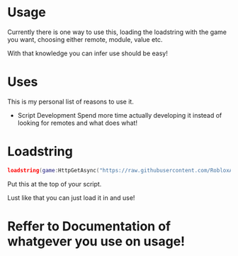 # Usage
Currently there is one way to use this, loading the loadstring with the game you want, choosing either remote, module, value etc. 

With that knowledge you can infer use should be easy!

# Uses
This is my personal list of reasons to use it. 
- Script Development
Spend more time actually developing it instead of looking for remotes and what does what!

# Loadstring
```lua
loadstring(game:HttpGetAsync("https://raw.githubusercontent.com/RobloxArchiver/WrapperLib/main/games/church/Remote.lua"))()
```
Put this at the top of your script. 

Lust like that you can just load it in and use!

# Reffer to Documentation of whatgever you use on usage!
